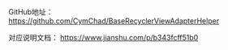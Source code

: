 GitHub地址：
https://github.com/CymChad/BaseRecyclerViewAdapterHelper

对应说明文档：
https://www.jianshu.com/p/b343fcff51b0